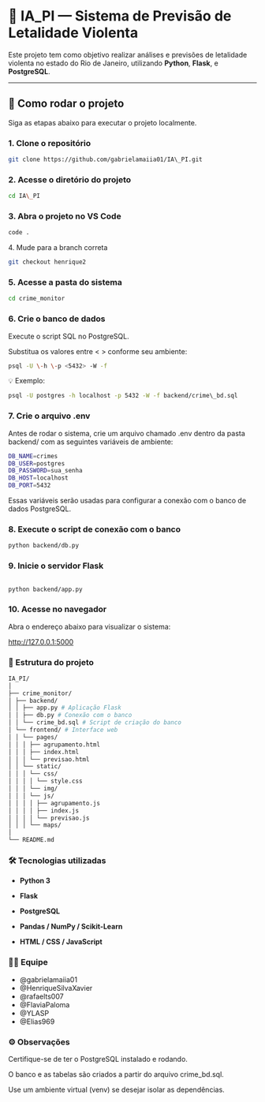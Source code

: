 # 🧠 IA_PI — Sistema de Previsão de Letalidade Violenta

Este projeto tem como objetivo realizar análises e previsões de letalidade violenta no estado do Rio de Janeiro, utilizando **Python**, **Flask**, e **PostgreSQL**.

---

## 🚀 Como rodar o projeto

Siga as etapas abaixo para executar o projeto localmente.

### 1. Clone o repositório

```bash
git clone https://github.com/gabrielamaiia01/IA\_PI.git
```

### 2. Acesse o diretório do projeto

```bash
cd IA\_PI
```

### 3. Abra o projeto no VS Code

```bash
code .
```

4\. Mude para a branch correta

```bash
git checkout henrique2
```

### 5. Acesse a pasta do sistema

```bash
cd crime_monitor
```

### 6. Crie o banco de dados

Execute o script SQL no PostgreSQL.

Substitua os valores entre < > conforme seu ambiente:

```bash
psql -U \-h \-p <5432> -W -f
```

💡 Exemplo:

```bash
psql -U postgres -h localhost -p 5432 -W -f backend/crime\_bd.sql
```

### 7. Crie o arquivo .env

Antes de rodar o sistema, crie um arquivo chamado .env dentro da pasta backend/ com as seguintes variáveis de ambiente:
```bash
DB_NAME=crimes
DB_USER=postgres
DB_PASSWORD=sua_senha
DB_HOST=localhost
DB_PORT=5432
```

Essas variáveis serão usadas para configurar a conexão com o banco de dados PostgreSQL.

### 8. Execute o script de conexão com o banco

```bash
python backend/db.py
```

### 9. Inicie o servidor Flask

```bash

python backend/app.py
```

### 10. Acesse no navegador

Abra o endereço abaixo para visualizar o sistema:

http://127.0.0.1:5000

### 🧩 Estrutura do projeto

```bash
IA_PI/
│
├── crime_monitor/
│ ├── backend/
│ │ ├── app.py # Aplicação Flask
│ │ ├── db.py # Conexão com o banco
│ │ └── crime_bd.sql # Script de criação do banco
│ └── frontend/ # Interface web
│ │ └── pages/ 
│ │ │ ├── agrupamento.html 
│ │ │ ├── index.html 
│ │ │ └── previsao.html 
│ │ └── static/ 
│ │ │ └── css/ 
│ │ │ │ └── style.css
│ │ │ └── img/ 
│ │ │ └── js/ 
│ │ │ │ ├── agrupamento.js
│ │ │ │ ├── index.js
│ │ │ │ └── previsao.js
│ │ │ └── maps/ 
│
└── README.md
```
### 🛠️ Tecnologias utilizadas
- **Python 3**

- **Flask**

- **PostgreSQL**

- **Pandas / NumPy / Scikit-Learn**

- **HTML / CSS / JavaScript**

### 🧑‍💻 Equipe

- @gabrielamaiia01
- @HenriqueSilvaXavier
- @rafaelts007
- @FlaviaPaloma
- @YLASP
- @Elias969 

### ⚙️ Observações

Certifique-se de ter o PostgreSQL instalado e rodando.

O banco e as tabelas são criados a partir do arquivo crime\_bd.sql.

Use um ambiente virtual (venv) se desejar isolar as dependências.
